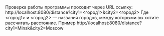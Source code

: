 Проверка работы программы проходит через URL ссылку: http://localhost:8080/distance?city1=<город1>&city2=<город2> 
Где <город1> и <город2> — названия городов, между которыми вы хотите рассчитать расстояние.
Пример http://localhost:8080/distance?city1=Minsk&city2=Moscow
